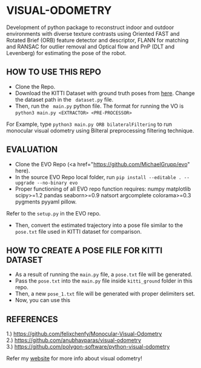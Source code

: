# VISUAL-ODOMETRY
Development of python package to reconstruct indoor and outdoor environments with diverse texture contrasts using Oriented FAST and Rotated Brief (ORB) feature detector and descriptor, FLANN for matching and RANSAC for outlier removal and Optical flow and PnP (DLT and Levenberg) for estimating the pose of the robot.

## HOW TO USE THIS REPO

- Clone the Repo.
- Download the KITTI Dataset with ground truth poses from <a href="http://www.cvlibs.net/datasets/kitti/eval_odometry.php">here</a>. Change the dataset path in the ``` dataset.py``` file.
- Then, run the ``` main.py``` python file. The format for running the VO is 
``` python3 main.py <EXTRACTOR> <PRE-PROCESSOR> ```

For Example, type ``` python3 main.py ORB bilateralFiltering ``` to run monocular visual odometry using Bilteral preprocessing filtering technique.

## EVALUATION

- Clone the EVO Repo (<a href="https://github.com/MichaelGrupp/evo" here</a>).
- In the source EVO Repo local folder, run ```pip install --editable . --upgrade --no-binary evo```
- Proper functioning of all EVO repo function requires:
numpy
matplotlib
scipy>=1.2
pandas
seaborn>=0.9
natsort
argcomplete
colorama>=0.3
pygments
pyyaml
pillow.

Refer to the ```setup.py``` in the EVO repo. 
- Then, convert the estimated trajectory into a pose file similar to the ```pose.txt``` file used in KITTI dataset for comparison. 

## HOW TO CREATE A POSE FILE FOR KITTI DATASET

- As a result of running the ```main.py``` file, a ```pose.txt``` file will be generated. 
- Pass the ```pose.txt``` into the ```main.py``` file inside ```kitti_ground``` folder in this repo.
- Then, a new ```pose_1.txt``` file will be generated with proper delimiters set. 
- Now, you can use this 

## REFERENCES
1.) https://github.com/felixchenfy/Monocular-Visual-Odometry<br>
2.) https://github.com/anubhavparas/visual-odometry<br>
3.) https://github.com/polygon-software/python-visual-odometry<br>

Refer my <a href="https://jbright.tech/#projects"> website</a> for more info about visual odometry!

